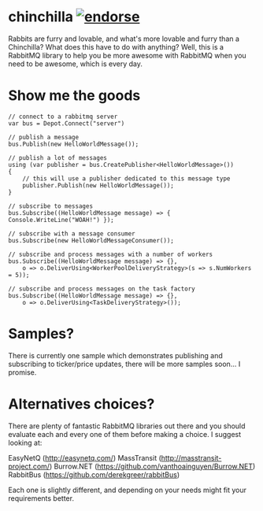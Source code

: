 chinchilla [![endorse](http://api.coderwall.com/jonnii/endorsecount.png)](http://coderwall.com/jonnii)
==========

Rabbits are furry and lovable, and what's more lovable and furry than a Chinchilla?
What does this have to do with anything? Well, this is a RabbitMQ library to help 
you be more awesome with RabbitMQ when you need to be awesome, which is every day.

Show me the goods
=================
 
    // connect to a rabbitmq server
	var bus = Depot.Connect("server")

    // publish a message
    bus.Publish(new HelloWorldMessage());

	// publish a lot of messages
	using (var publisher = bus.CreatePublisher<HelloWorldMessage>())
    {
		// this will use a publisher dedicated to this message type
		publisher.Publish(new HelloWorldMessage());
    }

	// subscribe to messages
	bus.Subscribe((HelloWorldMessage message) => { Console.WriteLine("WOAH!") });

	// subscribe with a message consumer
	bus.Subscribe(new HelloWorldMessageConsumer());

	// subscribe and process messages with a number of workers
	bus.Subscribe((HelloWorldMessage message) => {}, 
		o => o.DeliverUsing<WorkerPoolDeliveryStrategy>(s => s.NumWorkers = 5));

	// subscribe and process messages on the task factory
	bus.Subscribe((HelloWorldMessage message) => {}, 
		o => o.DeliverUsing<TaskDeliveryStrategy>());

Samples?
========

There is currently one sample which demonstrates publishing and subscribing to ticker/price updates, there
will be more samples soon... I promise.

Alternatives choices?
=====================

There are plenty of fantastic RabbitMQ libraries out there and you should evaluate
each and every one of them before making a choice. I suggest looking at:

EasyNetQ (http://easynetq.com/)
MassTransit (http://masstransit-project.com/)
Burrow.NET (https://github.com/vanthoainguyen/Burrow.NET)
RabbitBus (https://github.com/derekgreer/rabbitBus)

Each one is slightly different, and depending on your needs might fit your requirements better.